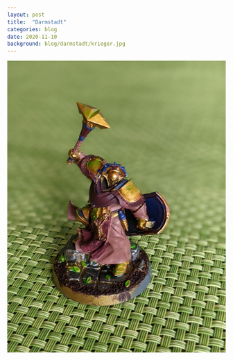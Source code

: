 ```yaml
---
layout: post
title:  "Darmstadt"
categories: blog
date: 2020-11-10
background: blog/darmstadt/krieger.jpg
---
```


![Krieger](krieger.jpg)

